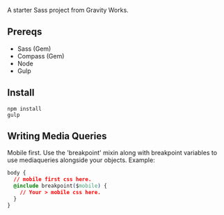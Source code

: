 A starter Sass project from Gravity Works.

## Prereqs
* Sass (Gem)
* Compass (Gem)
* Node
* Gulp

## Install

```
npm install
gulp
```

## Writing Media Queries
Mobile first. Use the 'breakpoint' mixin along with breakpoint variables to use mediaqueries alongside your objects. Example:
```css
body {
  // mobile first css here.
  @include breakpoint($mobile) {
    // Your > mobile css here.
  }
}
```


